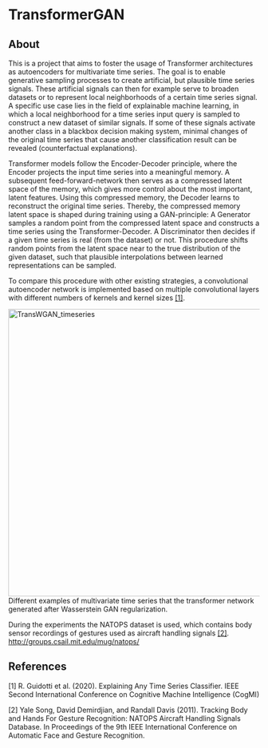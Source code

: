 # TransformerGAN

## About

This is a project that aims to foster the usage of Transformer architectures as autoencoders for multivariate time series. The goal is to enable generative sampling processes to create artificial, but plausible time series signals. These artificial signals can then for example serve to broaden datasets or to represent local neighborhoods of a certain time series signal. A specific use case lies in the field of explainable machine learning, in which a local neighborhood for a time series input query is sampled to construct a new dataset of similar signals. If some of these signals activate another class in a blackbox decision making system, minimal changes of the original time series that cause another classification result can be revealed (counterfactual explanations). 

Transformer models follow the Encoder-Decoder principle, where the Encoder projects the input time series into a meaningful memory. A subsequent feed-forward-network then serves as a compressed latent space of the memory, which gives more control about the most important, latent features. Using this compressed memory, the Decoder learns to reconstruct the original time series. Thereby, the compressed memory latent space is shaped during training using a GAN-principle: A Generator samples a random point from the compressed latent space and constructs a time series using the Transformer-Decoder. A Discriminator then decides if a given time series is real (from the dataset) or not. This procedure shifts random points from the latent space near to the true distribution of the given dataset, such that plausible interpolations between learned representations can be sampled.

To compare this procedure with other existing strategies, a convolutional autoencoder network is implemented based on multiple convolutional layers with different numbers of kernels and kernel sizes [[1]](#1).

<img width="576" alt="TransWGAN_timeseries" src="https://user-images.githubusercontent.com/56418155/224870920-0a66794a-a6c0-40e1-9f43-6620c59a54fa.png">
Different examples of multivariate time series that the transformer network generated after Wasserstein GAN regularization.

During the experiments the NATOPS dataset is used, which contains body sensor recordings of gestures used as aircraft handling signals [[2]](#2).
http://groups.csail.mit.edu/mug/natops/

## References
<a id="1">[1]</a> 
R. Guidotti et al. (2020). 
Explaining Any Time Series Classifier.
IEEE Second International Conference on Cognitive Machine Intelligence (CogMI)

<a id="2">[2]</a> 
Yale Song, David Demirdjian, and Randall Davis (2011).
Tracking Body and Hands For Gesture Recognition: NATOPS Aircraft Handling Signals Database.
In Proceedings of the 9th IEEE International Conference on Automatic Face and Gesture Recognition.
